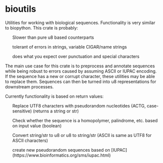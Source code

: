 # bioutils
Utilities for working with biological sequences. Functionality is very similar to biopython. This crate is probably:

  <ul>Slower than pure u8 based counterparts </ul>
  <ul>tolerant of errors in strings, variable CIGAR/name strings </ul>
  <ul>does what you expect over punctuation and special characters </ul>


The main use case for this crate is to preprocess and annotate sequences while being robust to errors caused by assuming ASCII or IUPAC encoding. If the sequence has a new or corrupt character, these utilities may be able to replace them. Sequences can then be turned into u8 representations for downstream processes.

Currently functionality is based on return values: 

  <ul>Replace UTF8 characters with pseudorandom nucleotides (ACTG, case-sensitive) (returns a string or str) </ul>
  <ul>Check whether the sequence is a homopolymer, palindrome, etc. based on input value (boolean) </ul>
  <ul>Convert string/str to u8 or u8 to string/str (ASCII is same as UTF8 for ASCII characters) </ul>
  <ul>create new pseudorandom sequences based on [IUPAC](https://www.bioinformatics.org/sms/iupac.html) </ul>
